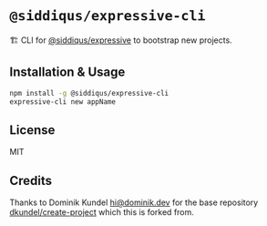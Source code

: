 # `@siddiqus/expressive-cli`

🏗 CLI for [@siddiqus/expressive](https://www.npmjs.com/package/@siddiqus/expressive) to bootstrap new projects.

## Installation & Usage

```bash
npm install -g @siddiqus/expressive-cli
expressive-cli new appName
```

## License
MIT

## Credits
Thanks to Dominik Kundel <hi@dominik.dev> for the base repository [dkundel/create-project](https://github.com/dkundel/create-project) which this is forked from.
